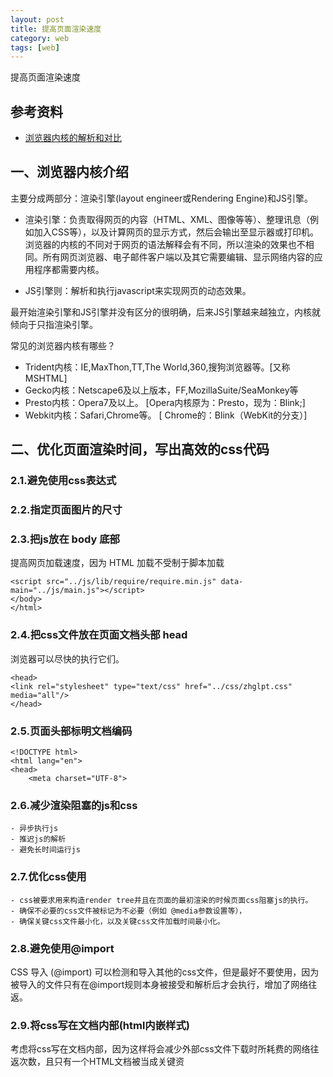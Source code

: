 ```yaml
---
layout: post
title: 提高页面渲染速度
category: web
tags: [web]
---
```


提高页面渲染速度

## 参考资料 
- [浏览器内核的解析和对比](http://www.cnblogs.com/fullhouse/archive/2011/12/19/2293455.html)

## 一、浏览器内核介绍
主要分成两部分：渲染引擎(layout engineer或Rendering Engine)和JS引擎。
  
- 渲染引擎：负责取得网页的内容（HTML、XML、图像等等）、整理讯息（例如加入CSS等），以及计算网页的显示方式，然后会输出至显示器或打印机。浏览器的内核的不同对于网页的语法解释会有不同，所以渲染的效果也不相同。所有网页浏览器、电子邮件客户端以及其它需要编辑、显示网络内容的应用程序都需要内核。

- JS引擎则：解析和执行javascript来实现网页的动态效果。

 最开始渲染引擎和JS引擎并没有区分的很明确，后来JS引擎越来越独立，内核就倾向于只指渲染引擎。

常见的浏览器内核有哪些？
- Trident内核：IE,MaxThon,TT,The World,360,搜狗浏览器等。[又称MSHTML]
- Gecko内核：Netscape6及以上版本，FF,MozillaSuite/SeaMonkey等
- Presto内核：Opera7及以上。      [Opera内核原为：Presto，现为：Blink;]
- Webkit内核：Safari,Chrome等。   [ Chrome的：Blink（WebKit的分支）]

## 二、优化页面渲染时间，写出高效的css代码
### 2.1.避免使用css表达式

### 2.2.指定页面图片的尺寸

### 2.3.把js放在 body 底部
提高网页加载速度，因为 HTML 加载不受制于脚本加载
```
<script src="../js/lib/require/require.min.js" data-main="../js/main.js"></script>
</body>
</html>
```

### 2.4.把css文件放在页面文档头部 head
浏览器可以尽快的执行它们。
```
<head>
<link rel="stylesheet" type="text/css" href="../css/zhglpt.css" media="all"/>
</head>
```

### 2.5.页面头部标明文档编码
```
<!DOCTYPE html>
<html lang="en">
<head>
    <meta charset="UTF-8">
```

### 2.6.减少渲染阻塞的js和css
    - 异步执行js
    - 推迟js的解析 
    - 避免长时间运行js

### 2.7.优化css使用
    - css被要求用来构造render tree并且在页面的最初渲染的时候页面css阻塞js的执行。
    - 确保不必要的css文件被标记为不必要（例如 @media参数设置等），
    - 确保关键css文件最小化，以及关键css文件加载时间最小化。

### 2.8.避免使用@import  
CSS 导入 (@import) 可以检测和导入其他的css文件，但是最好不要使用，因为被导入的文件只有在@import规则本身被接受和解析后才会执行，增加了网络往返。

### 2.9.将css写在文档内部(html内嵌样式)    
考虑将css写在文档内部，因为这样将会减少外部css文件下载时所耗费的网络往返次数，且只有一个HTML文档被当成关键资

